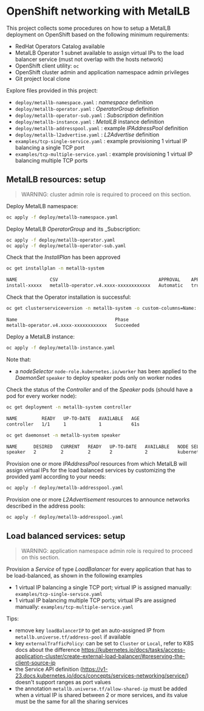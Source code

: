 # OpenShift networking with MetalLB

This project collects some procedures on how to setup a MetalLB deployment on OpenShift based on the following minimum requirements:

* RedHat Operators Catalog available
* MetalLB Operator
1 subnet available to assign virtual IPs to the load balancer service (must not overlap with the hosts network)
* OpenShift client utility: ```oc```
* OpenShift cluster admin and application namespace admin privileges
* Git project local clone

Explore files provided in this project:

* ```deploy/metallb-namespace.yaml``` : _namespace_ definition
* ```deploy/metallb-operator.yaml``` : _OperatorGroup_ definition
* ```deploy/metallb-operator-sub.yaml``` : _Subscription_ definition
* ```deploy/metallb-instance.yaml``` : _MetalLB_ instance definition
* ```deploy/metallb-addresspool.yaml``` : example _IPAddressPool_ definition
* ```deploy/metallb-l2advertise.yaml``` : _L2Advertise_ definition
* ```examples/tcp-single-service.yaml``` : example provisioning 1 virtual IP balancing a single TCP port
* ```examples/tcp-multiple-service.yaml``` : example provisioning 1 virtual IP balancing multiple TCP ports

## MetalLB resources: setup

> WARNING: cluster admin role is required to proceed on this section.

Deploy MetalLB namespace:

```bash
oc apply -f deploy/metallb-namespace.yaml
```

Deploy MetalLB _OperatorGroup_ and its _Subscription:

```bash
oc apply -f deploy/metallb-operator.yaml
oc apply -f deploy/metallb-operator-sub.yaml
```

Check that the _InstallPlan_ has been approved

```bash
oc get installplan -n metallb-system
 
NAME            CSV                                     APPROVAL    APPROVED
install-xxxxx   metallb-operator.v4.xxxx-xxxxxxxxxxxx   Automatic   true
```

Check that the Operator installation is successful:

```bash
oc get clusterserviceversion -n metallb-system -o custom-columns=Name:.metadata.name,Phase:.status.phase
 
Name                                    Phase
metallb-operator.v4.xxxx-xxxxxxxxxxxx   Succeeded
```

Deploy a MetalLB instance:

```bash
oc apply -f deploy/metallb-instance.yaml
```


Note that:

* a _nodeSelector_ ```node-role.kubernetes.io/worker``` has been applied to the _DaemonSet_ ```speaker``` to deploy speaker pods only on worker nodes

Check the status of the _Controller_ and of the _Speaker_ pods (should have a pod for every worker node):

```bash
oc get deployment -n metallb-system controller
 
NAME         READY   UP-TO-DATE   AVAILABLE   AGE
controller   1/1     1            1           61s
```

```bash
oc get daemonset -n metallb-system speaker
 
NAME      DESIRED   CURRENT   READY   UP-TO-DATE   AVAILABLE   NODE SELECTOR                                            AGE
speaker   2         2         2       2            2           kubernetes.io/os=linux,node-role.kubernetes.io/worker=   2m41s
```

Provision one or more _IPAddressPool_ resources from which MetalLB will assign virtual IPs for the load balanced services by customizing the provided yaml according to your needs:

```bash
oc apply -f deploy/metallb-addresspool.yaml
```

Provision one or more _L2Advertisement_ resources to announce networks described in the address pools:

```bash
oc apply -f deploy/metallb-addresspool.yaml
```

## Load balanced services: setup

> WARNING: application namespace admin role is required to proceed on this section.

Provision a _Service_ of type _LoadBalancer_ for every application that has to be load-balanced, as shown in the following examples

* 1 virtual IP balancing a single TCP port; virtual IP is assigned manually: ```examples/tcp-single-service.yaml```
* 1 virtual IP balancing multiple TCP ports; virtual IPs are assigned manually: ```examples/tcp-multiple-service.yaml```

Tips:

* remove key ```loadBalancerIP``` to get an auto-assigned IP from ```metallb.universe.tf/address-pool``` if available
* key ```externalTrafficPolicy```: can be set to ```Cluster``` or ```Local```, refer to K8S docs about the difference <https://kubernetes.io/docs/tasks/access-application-cluster/create-external-load-balancer/#preserving-the-client-source-ip>
* the Service API definition (<https://v1-23.docs.kubernetes.io/docs/concepts/services-networking/service/>) doesn't support ranges as port values 
* the annotation ```metallb.universe.tf/allow-shared-ip``` must be added when a virtual IP is shared between 2 or more services, and its value must be the same for all the sharing services
